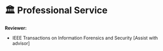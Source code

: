 # 🏛 Professional Service
**Reviewer:**

- IEEE Transactions on Information Forensics and Security [Assist with advisor]
